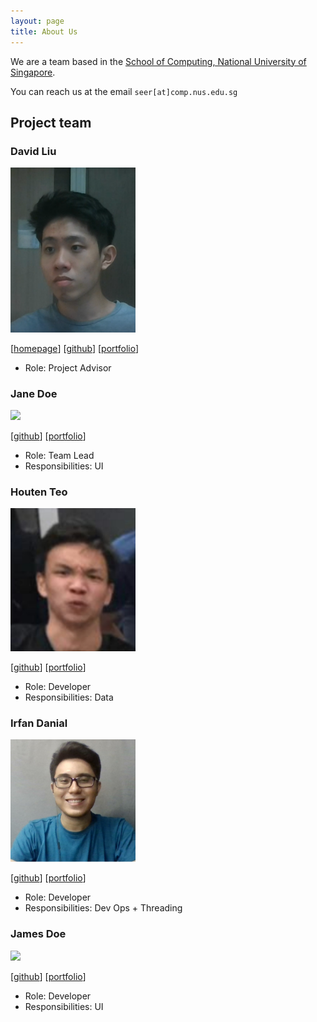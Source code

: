 ```yaml
---
layout: page
title: About Us
---
```


We are a team based in the [School of Computing, National University of Singapore](http://www.comp.nus.edu.sg).

You can reach us at the email `seer[at]comp.nus.edu.sg`

## Project team

### David Liu

<img src="images/kangxun.png" width="200px">

[[homepage](http://www.comp.nus.edu.sg/~damithch)]
[[github](https://github.com/kangxun)]
[[portfolio](team/johndoe.md)]

* Role: Project Advisor

### Jane Doe

<img src="images/johndoe.png" width="200px">

[[github](http://github.com/johndoe)]
[[portfolio](team/johndoe.md)]

* Role: Team Lead
* Responsibilities: UI

### Houten Teo

<img src="images/houten.png" width="200px">

[[github](https://github.com/houtenteo)] [[portfolio](team/johndoe.md)]

* Role: Developer
* Responsibilities: Data

### Irfan Danial

<img src="images/AboutMeIrfan.png" width="200px">

[[github](http://github.com/idgrr)]
[[portfolio](team/johndoe.md)]

* Role: Developer
* Responsibilities: Dev Ops + Threading

### James Doe

<img src="images/johndoe.png" width="200px">

[[github](http://github.com/johndoe)]
[[portfolio](team/johndoe.md)]

* Role: Developer
* Responsibilities: UI
